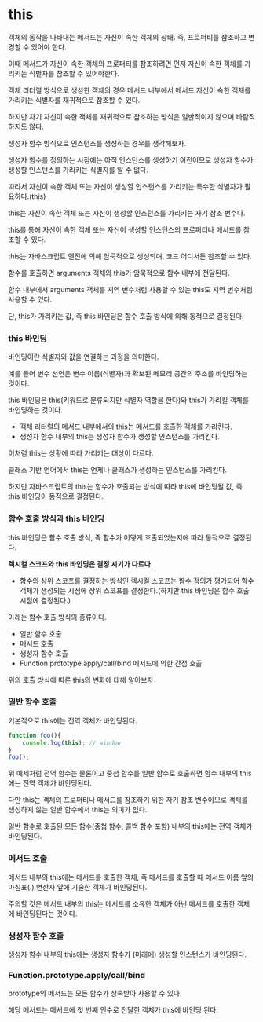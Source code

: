 # this
객체의 동작을 나타내는 메서드는 자신이 속한 객체의 상태. 즉, 프로퍼티를 참조하고 변경할 수 있어야 한다.

이때 메서드가 자신이 속한 객체의 프로퍼티를 참조하려면 먼저 자신이 속한 객체를 가리키는 식별자를 참조할 수 있어야한다.

객체 리터럴 방식으로 생성한 객체의 경우 메서드 내부에서 메서드 자신이 속한 객체를 가리키는 식별자를 재귀적으로 참조할 수 있다.

하지만 자기 자신이 속한 객체를 재귀적으로 참조하는 방식은 일반적이지 않으며 바람직하지도 않다.

생성자 함수 방식으로 인스턴스를 생성하는 경우를 생각해보자.

생성자 함수를 정의하는 시점에는 아직 인스턴스를 생성하기 이전이므로 생성자 함수가 생성할 인스턴스를 가리키는 식별자를 알 수 없다.

따라서 자신이 속한 객체 또는 자신이 생성할 인스턴스를 가리키는 특수한 식별자가 필요하다.(this)

this는 자신이 속한 객체 또는 자신이 생성할 인스턴스를 가리키는 자기 참조 변수다.

this를 통해 자신이 속한 객체 또는 자신이 생성할 인스턴스의 프로퍼티나 메서드를 참조할 수 있다.

this는 자바스크립트 엔진에 의해 암묵적으로 생성되며, 코드 어디서든 참조할 수 있다.

함수를 호출하면 arguments 객체와 this가 암묵적으로 함수 내부에 전달된다.

함수 내부에서 arguments 객체를 지역 변수처럼 사용할 수 있는 this도 지역 변수처럼 사용할 수 있다.

단, this가 가리키는 값, 즉 this 바인딩은 함수 호출 방식에 의해 동적으로 결정된다.

### this 바인딩

바인딩이란 식별자와 값을 연결하는 과정을 의미한다.

예를 들어 변수 선언은 변수 이름(식별자)과 확보된 메모리 공간의 주소를 바인딩하는 것이다.

this 바인딩은 this(키워드로 분류되지만 식별자 역할을 한다)와 this가 가리킬 객체를 바인딩하는 것이다.

- 객체 리터럴의 메서드 내부에서의 this는 메서드를 호출한 객체를 가리킨다.
- 생성자 함수 내부의 this는 생성자 함수가 생성할 인스턴스를 가리킨다.

이처럼 this는 상황에 따라 가리키는 대상이 다르다.

클래스 기반 언어에서 this는 언제나 클래스가 생성하는 인스턴스를 가리킨다.

하지만 자바스크립트의 this는 함수가 호출되는 방식에 따라 this에 바인딩될 값, 즉 this 바인딩이 동적으로 결정된다.

### 함수 호출 방식과 this 바인딩

this 바인딩은 함수 호출 방식, 즉 함수가 어떻게 호출되었는지에 따라 동적으로 결정된다.

**렉시컬 스코프와 this 바인딩은 결정 시기가 다르다.**

- 함수의 상위 스코프를 결정하는 방식인 렉시컬 스코프는 함수 정의가 평가되어 함수 객체가 생성되는 시점에 상위 스코프를 결정한다.(하지만 this 바인딩은 함수 호출 시점에 결정된다.)

아래는 함수 호출 방식의 종류이다.

- 일반 함수 호출
- 메서드 호출
- 생성자 함수 호출
- Function.prototype.apply/call/bind 메서드에 의한 간접 호출

위의 호출 방식에 따른 this의 변화에 대해 알아보자

### 일반 함수 호출

기본적으로 this에는 전역 객체가 바인딩된다.

```jsx
function foo(){
	console.log(this); // window
}
foo();
```

위 예제처럼 전역 함수는 물론이고 중첩 함수를 일반 함수로 호출하면 함수 내부의 this에는 전역 객체가 바인딩된다.

다만 this는 객체의 프로퍼티나 메서드를 참조하기 위한 자기 참조 변수이므로 객체를 생성하지 않는 일반 함수에서 this는 의미가 없다.

일반 함수로 호출된 모든 함수(중첩 함수, 콜백 함수 포함) 내부의 this에는 전역 객체가 바인딩된다.

### 메서드 호출

메서드 내부의 this에는 메서드를 호출한 객체, 즉 메서드를 호출할 때 메서드 이름 앞의 마침표(.) 연산자 앞에 기술한 객체가 바인딩된다.

주의할 것은 메서드 내부의 this는 메서드를 소유한 객체가 아닌 메서드를 호출한 객체에 바인딩된다는 것이다.

### 생성자 함수 호출

생성자 함수 내부의 this에는 생성자 함수가 (미래에) 생성할 인스턴스가 바인딩된다.

### Function.prototype.apply/call/bind

prototype의 메서드는 모든 함수가 상속받아 사용할 수 있다.

해당 메서드는 메서드에 첫 번째 인수로 전달한 객체가 this에 바인딩 된다.